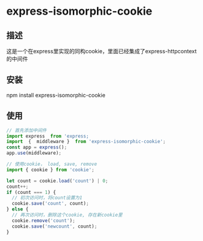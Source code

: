 # express-isomorphic-cookie
## 描述
这是一个在express里实现的同构cookie，里面已经集成了express-httpcontext的中间件

## 安装
npm install express-isomorphic-cookie

## 使用
``` js
// 首先添加中间件
import express  from 'express;
import  {  middleware }  from 'express-isomorphic-cookie';
const app = express();
app.use(middleware);

// 使用cookie， load, save, remove
import { cookie } from 'cookie';

let count = cookie.load('count') | 0;
count++;
if (count === 1) {
  // 初次访问时，将count设置为1
  cookie.save('count', count);
} else {
  // 再次访问时，删除这个cookie, 存在新cookie里
  cookie.remove('count');
  cookie.save('newcount', count);
}


